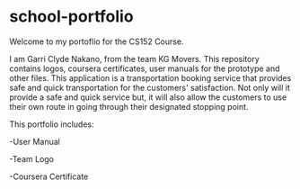 # school-portfolio
Welcome to my portoflio for the CS152 Course.

I am Garri Clyde Nakano, from the team KG Movers. This repository contains logos, coursera certificates, user manuals for the prototype and other files. This application is a transportation booking service that  provides safe and quick transportation for the customers' satisfaction. Not only will it provide a safe and quick service but, it will also allow the customers to use their own route in going through their designated stopping point.

This portfolio includes:

-User Manual

-Team Logo

-Coursera Certificate

